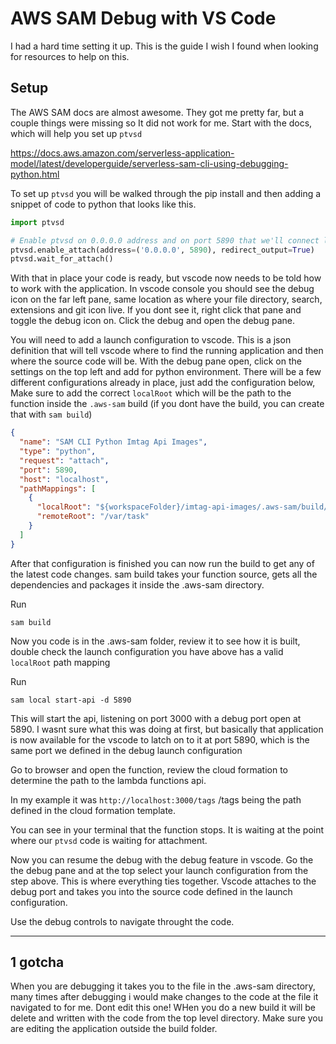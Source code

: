 # AWS SAM Debug with VS Code

I had a hard time setting it up. This is the guide I wish I found when looking for resources to help on this.

## Setup

The AWS SAM docs are almost awesome. They got me pretty far, but a couple things were missing so It did not work for me. Start with the docs, which will help you set up `ptvsd`

  https://docs.aws.amazon.com/serverless-application-model/latest/developerguide/serverless-sam-cli-using-debugging-python.html

To set up `ptvsd` you will be walked through the pip install and then adding a snippet of code to python that looks like this.

```python
import ptvsd

# Enable ptvsd on 0.0.0.0 address and on port 5890 that we'll connect later with our IDE
ptvsd.enable_attach(address=('0.0.0.0', 5890), redirect_output=True)
ptvsd.wait_for_attach()
```

With that in place your code is ready, but vscode now needs to be told how to work with the application. In vscode console you should see the debug icon on the far left pane, same location as where your file directory, search, extensions and git icon live. If you dont see it, right click that pane and toggle the debug icon on. Click the debug and open the debug pane.

You will need to add a launch configuration to vscode. This is a json definition that will tell vscode where to find the running application and then where the source code will be. With the debug pane open, click on the settings on the top left and add for python environment. There will be a few different configurations already in place, just add the configuration below, Make sure to add the correct `localRoot` which will be the path to the function inside the `.aws-sam` build (if you dont have the build, you can create that with `sam build`)

```json
{
  "name": "SAM CLI Python Imtag Api Images",
  "type": "python",
  "request": "attach",
  "port": 5890,
  "host": "localhost",
  "pathMappings": [
    {
      "localRoot": "${workspaceFolder}/imtag-api-images/.aws-sam/build/ImtagImagesGetFunction",
      "remoteRoot": "/var/task"
    }
  ]
}
```

After that configuration is finished you can now run the build to get any of the latest code changes. sam build takes your function source, gets all the dependencies and packages it inside the .aws-sam directory.

Run

`sam build`

Now you code is in the .aws-sam folder, review it to see how it is built, double check the launch configuration you have above has a valid `localRoot` path mapping

Run

`sam local start-api -d 5890`

This will start the api, listening on port 3000 with a debug port open at 5890. I wasnt sure what this was doing at first, but basically that application is now available for the vscode to latch on to it at port 5890, which is the same port we defined in the debug launch configuration

Go to browser and open the function, review the cloud formation to determine the path to the lambda functions api.

In my example it was `http://localhost:3000/tags` /tags being the path defined in the cloud formation template.

You can see in your terminal that the function stops. It is waiting at the point where our `ptvsd` code is waiting for attachment.

Now you can resume the debug with the debug feature in vscode. Go the the debug pane and at the top select your launch configuration from the step above. This is where everything ties together. Vscode attaches to the debug port and takes you into the source code defined in the launch configuration.

Use the debug controls to navigate throught the code.

---

## 1 gotcha

When you are debugging it takes you to the file in the .aws-sam directory, many times after debugging i would make changes to the code at the file it navigated to for me. Dont edit this one! WHen you do a new build it will be delete and written with the code from the top level directory. Make sure you are editing the application outside the build folder.
